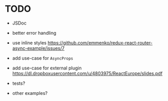 # TODO

- JSDoc
- better error handling
- use inline styles https://github.com/emmenko/redux-react-router-async-example/issues/7
- add use-case for `AsyncProps`
- add use-case for external plugin https://dl.dropboxusercontent.com/u/4803975/ReactEurope/slides.pdf

- tests?
- other examples?
